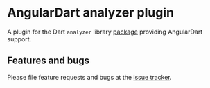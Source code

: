 # AngularDart analyzer plugin

A plugin for the Dart `analyzer` library [package](https://pub.dartlang.org/packages/analyzer) providing AngularDart support.

## Features and bugs

Please file feature requests and bugs at the [issue tracker][tracker].

[tracker]: https://github.com/dart-lang/angular_analyzer_plugin/issues
